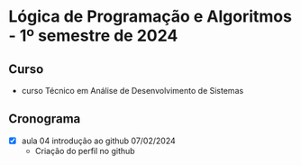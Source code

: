 <h1 aline="center">
  Lógica de Programação e Algoritmos - 1º semestre de 2024
  </h1>

## Curso
- curso Técnico em Análise de Desenvolvimento de Sistemas

## Cronograma 
- [x] aula 04 introdução ao github 07/02/2024
   - Criação do perfil no github

